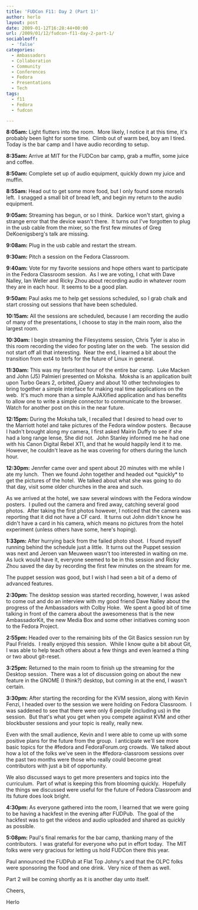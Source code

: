 ```yaml
---
title: 'FUDCon F11: Day 2 (Part 1)'
author: herlo
layout: post
date: 2009-01-12T16:28:44+00:00
url: /2009/01/12/fudcon-f11-day-2-part-1/
sociableoff:
  - 'false'
categories:
  - Ambassadors
  - Collaboration
  - Community
  - Conferences
  - Fedora
  - Presentations
  - Tech
tags:
  - f11
  - Fedora
  - fudcon

---
```

**8:05am:** Light flutters into the room.  More likely, I notice it at this time, it's probably been light for some time.  Climb out of warm bed, boy am I tired.  Today is the bar camp and I have audio recording to setup.

**8:35am:** Arrive at MIT for the FUDCon bar camp, grab a muffin, some juice and coffee.

**8:50am:** Complete set up of audio equipment, quickly down my juice and muffin.

**8:55am:** Head out to get some more food, but I only found some morsels left.  I snagged a small bit of bread left, and begin my return to the audio equipment.

**9:05am:** Streaming has begun, or so I think.  Darkice won't start, giving a strange error that the device wasn't there.  It turns out I've forgotten to plug in the usb cable from the mixer, so the first few minutes of Greg DeKoenigsberg's talk are missing.

**9:08am:** Plug in the usb cable and restart the stream.

**9:30am:** Pitch a session on the Fedora Classroom.

**9:40am:** Vote for my favorite sessions and hope others want to participate in the Fedora Classroom session.  As I we are voting, I chat with Dave Nalley, Ian Weller and Ricky Zhou about recording audio in whatever room they are in each hour.  It seems to be a good plan.

**9:50am:** Paul asks me to help get sessions scheduled, so I grab chalk and start crossing out sessions that have been scheduled.

**10:15am:** All the sessions are scheduled, because I am recording the audio of many of the presentations, I choose to stay in the main room, also the largest room.

**10:30am:** I begin streaming the Filesystems session, Chris Tyler is also in this room recording the video for posting later on the web.  The session did not start off all that interesting.  Near the end, I learned a bit about the transition from ext4 to btrfs for the future of Linux in general.

**11:30am:** This was my favoritest hour of the entire bar camp.  Luke Macken and John (J5) Palmieri presented on Moksha.  Moksha is an application built upon Turbo Gears 2, orbited, jQuery and about 10 other technologies to bring together a simple interface for making real time applications on the web.  It's much more than a simple AJAXified application and has benefits to allow one to write a simple connector to communicate to the browser.  Watch for another post on this in the near future.

**12:15pm:** During the Moksha talk, I recalled that I desired to head over to the Marriott hotel and take pictures of the Fedora window posters.  Because I hadn't brought along my camera, I first asked Mairin Duffy to see if she had a long range lense, She did not.  John Stanley informed me he had one with his Canon Digital Rebel XTI, and that he would happily lend it to me.  However, he couldn't leave as he was covering for others during the lunch hour.

**12:30pm:** Jennfer came over and spent about 20 minutes with me while I ate my lunch.  Then we found John together and headed out \*quickly\* to get the pictures of the hotel.  We talked about what she was going to do that day, visit some older churches in the area and such.

As we arrived at the hotel, we saw several windows with the Fedora window posters.  I pulled out the camera and fired away, catching several good photos.  After taking the first photos however, I noticed that the camera was reporting that it did not have a CF card.  It turns out John didn't know he didn't have a card in his camera, which means no pictures from the hotel experiment (unless others have some, here's hoping).

**1:33pm:** After hurrying back from the failed photo shoot.  I found myself running behind the schedule just a little.  It turns out the Puppet session was next and Jeroen van Meuween wasn't too interested in waiting on me.  As luck would have it, everyone seemed to be in this session and Ricky Zhou saved the day by recording the first few minutes on the stream for me.

The puppet session was good, but I wish I had seen a bit of a demo of advanced features.

**2:30pm:** The desktop session was started recording, however, I was asked to come out and do an interview with my good friend Dave Nalley about the progress of the Ambassadors with Colby Hoke.  We spent a good bit of time talking in front of the camera about the awesomeness that is the new AmbassadorKit, the new Media Box and some other initiatives coming soon to the Fedora Project.

**2:55pm:** Headed over to the remaining bits of the Git Basics session run by Paul Frields.  I really enjoyed this session.  While I know quite a bit about Git, I was able to help teach others about a few things and even learned a thing or two about git-reset.

**3:25pm:** Returned to the main room to finish up the streaming for the Desktop session.  There was a lot of discussion going on about the new feature in the GNOME (I think?) desktop, but coming in at the end, I wasn't certain.

**3:30pm:** After starting the recording for the KVM session, along with Kevin Fenzi, I headed over to the session we were holding on Fedora Classroom.  I was saddened to see that there were only 6 people (including us) in the session.  But that's what you get when you compete against KVM and other blockbuster sessions and your topic is really, really new.

Even with the small audience, Kevin and I were able to come up with some positive plans for the future from the group.  I anticipate we'll see more basic topics for the #fedora and FedoraForum.org crowds.  We talked about how a lot of the folks we've seen in the #fedora-classroom sessions over the past two months were those who really could become great contributors with just a bit of opportunity.

We also discussed ways to get more presenters and topics into the curriculum.  Part of what is keeping this from blooming quickly.  Hopefully the things we discussed were useful for the future of Fedora Classroom and its future does look bright.

**4:30pm:** As everyone gathered into the room, I learned that we were going to be having a hackfest in the evening after FUDPub.  The goal of the hackfest was to get the videos and audio uploaded and shared as quickly as possible.

**5:08pm:** Paul's final remarks for the bar camp, thanking many of the contributors.  I was grateful for everyone who put in effort today.  The MIT folks were very gracious for letting us hold FUDCon there this year.

Paul announced the FUDPub at Flat Top Johny's and that the OLPC folks were sponsoring the food and one drink.  Very nice of them as well.

Part 2 will be coming shortly as it is another day unto itself.

Cheers,

Herlo